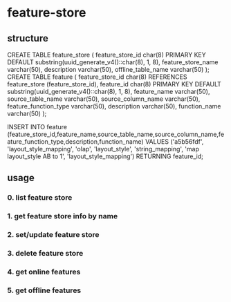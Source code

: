 # feature-store

## structure
CREATE TABLE feature_store (
    feature_store_id char(8) PRIMARY KEY DEFAULT substring(uuid_generate_v4()::char(8), 1, 8),
    feature_store_name varchar(50),
    description varchar(50),
    offline_table_name varchar(50)
);
CREATE TABLE feature (
    feature_store_id char(8) REFERENCES feature_store (feature_store_id),
    feature_id char(8) PRIMARY KEY DEFAULT substring(uuid_generate_v4()::char(8), 1, 8),
    feature_name varchar(50),
    source_table_name varchar(50),
    source_column_name varchar(50),
    feature_function_type varchar(50),
    description varchar(50),
    function_name varchar(50)
);

INSERT INTO feature (feature_store_id,feature_name,source_table_name,source_column_name,feature_function_type,description,function_name)
            VALUES ('a5b56fdf', 'layout_style_mapping', 'olap', 'layout_style', 'string_mapping', 'map layout_style AB to 1', 'layout_style_mapping') RETURNING feature_id;
## usage

### 0. list feature store

### 1. get feature store info by name

### 2. set/update feature store

### 3. delete feature store

### 4. get online features 

### 5. get offline features